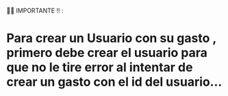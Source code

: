 📢📢 IMPORTANTE !! :

<h1>Para crear un Usuario con su gasto , primero debe crear el usuario para que no le tire error al intentar de crear un gasto con el id del usuario...</h1>
